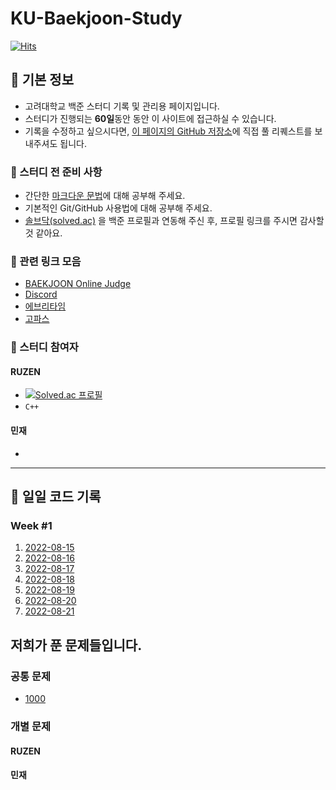 # KU-Baekjoon-Study

[![Hits](https://hits.seeyoufarm.com/api/count/incr/badge.svg?url=https%3A%2F%2Fnachiketa3299.github.io%2FBaekjoon-Study%2F&count_bg=%23000000&title_bg=%236452D9&icon=micro-dot-blog.svg&icon_color=%23FFF46E&title=%EB%B0%A9%EB%AC%B8&edge_flat=true)](https://hits.seeyoufarm.com)

## 🔔 기본 정보


- 고려대학교 백준 스터디 기록 및 관리용 페이지입니다.  
- 스터디가 진행되는 **60일**동안 동안 이 사이트에 접근하실 수 있습니다.  
- 기록을 수정하고 싶으시다면, [이 페이지의 GitHub 저장소](https://github.com/nachiketa3299/Baekjoon-Study)에 직접 풀 리퀘스트를 보내주셔도 됩니다.

### 📄 스터디 전 준비 사항

- 간단한 [마크다운 문법](https://heropy.blog/2017/09/30/markdown/)에 대해 공부해 주세요.
- 기본적인 Git/GitHub 사용법에 대해 공부해 주세요.
- [솔브닥(solved.ac)](https://solved.ac) 을 백준 프로필과 연동해 주신 후, 프로필 링크를 주시면 감사할 것 같아요.

### 🔗 관련 링크 모음

- [BAEKJOON Online Judge](https://www.acmicpc.net)
- [Discord](https://discord.gg/FzhGZhU6)
- [에브리타임](https://everytime.kr/370507/v/263175892)
- [고파스](https://www.koreapas.com/bbs/view.php?id=study&page=1&sn1=&divpage=6&sn=off&ss=on&sc=on&no=43705)

### 👥 스터디 참여자

#### RUZEN

- [![Solved.ac
프로필](http://mazassumnida.wtf/api/mini/generate_badge?boj=nachiketa3299)](https://solved.ac/nachiketa3299)
- `C++`


#### 민재

- 

---


## 🌟 일일 코드 기록

### Week #1

1. [2022-08-15](./Daily/2022-08-15/2022-08-15.md)
2. [2022-08-16](./Daily/2022-08-16/2022-08-16.md)
3. [2022-08-17](./Daily/2022-08-17/2022-08-17.md)
4. [2022-08-18](./Daily/2022-08-17/2022-08-18.md)
5. [2022-08-19](./Daily/2022-08-17/2022-08-19.md)
6. [2022-08-20](./Daily/2022-08-17/2022-08-20.md)
7. [2022-08-21](./Daily/2022-08-17/2022-08-21.md)

## 저희가 푼 문제들입니다.

### 공통 문제

- [1000](https://www.acmicpc.net/problem/1000)

### 개별 문제

#### RUZEN

#### 민재